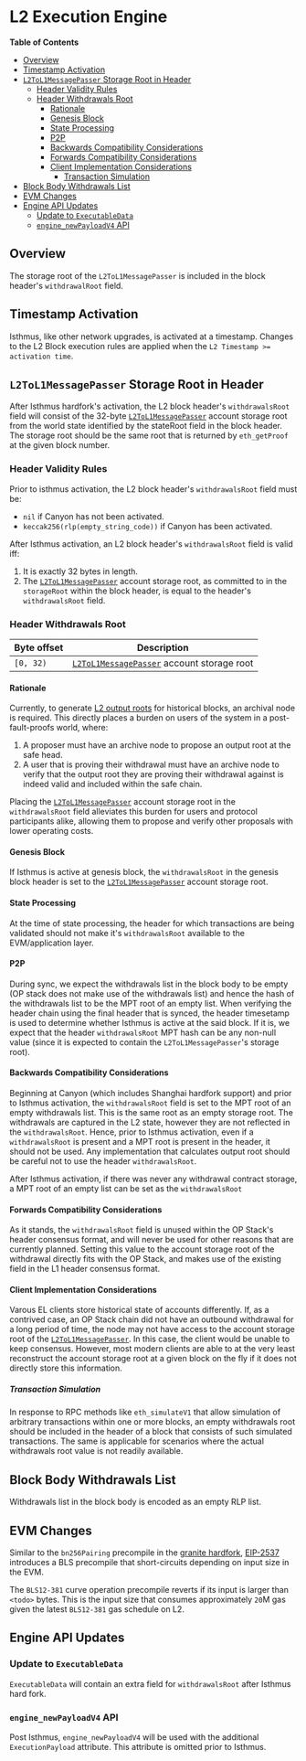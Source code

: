 # L2 Execution Engine

<!-- START doctoc generated TOC please keep comment here to allow auto update -->
<!-- DON'T EDIT THIS SECTION, INSTEAD RE-RUN doctoc TO UPDATE -->
**Table of Contents**

- [Overview](#overview)
- [Timestamp Activation](#timestamp-activation)
- [`L2ToL1MessagePasser` Storage Root in Header](#l2tol1messagepasser-storage-root-in-header)
  - [Header Validity Rules](#header-validity-rules)
  - [Header Withdrawals Root](#header-withdrawals-root)
    - [Rationale](#rationale)
    - [Genesis Block](#genesis-block)
    - [State Processing](#state-processing)
    - [P2P](#p2p)
    - [Backwards Compatibility Considerations](#backwards-compatibility-considerations)
    - [Forwards Compatibility Considerations](#forwards-compatibility-considerations)
    - [Client Implementation Considerations](#client-implementation-considerations)
      - [Transaction Simulation](#transaction-simulation)
- [Block Body Withdrawals List](#block-body-withdrawals-list)
- [EVM Changes](#evm-changes)
- [Engine API Updates](#engine-api-updates)
  - [Update to `ExecutableData`](#update-to-executabledata)
  - [`engine_newPayloadV4` API](#engine_newpayloadv4-api)

<!-- END doctoc generated TOC please keep comment here to allow auto update -->

<!-- All glossary references in this file. -->

[l2-to-l1-mp]: ../../protocol/predeploys.md#L2ToL1MessagePasser
[output-root]: ../../glossary.md#l2-output-root

## Overview

The storage root of the `L2ToL1MessagePasser` is included in the block header's
`withdrawalRoot` field.

## Timestamp Activation

Isthmus, like other network upgrades, is activated at a timestamp.
Changes to the L2 Block execution rules are applied when the `L2 Timestamp >= activation time`.

## `L2ToL1MessagePasser` Storage Root in Header

After Isthmus hardfork's activation, the L2 block header's `withdrawalsRoot` field will consist of the 32-byte
[`L2ToL1MessagePasser`][l2-to-l1-mp] account storage root from the world state identified by the stateRoot
field in the block header. The storage root should be the same root that is returned by `eth_getProof`
at the given block number.

### Header Validity Rules

Prior to isthmus activation, the L2 block header's `withdrawalsRoot` field must be:

- `nil` if Canyon has not been activated.
- `keccak256(rlp(empty_string_code))` if Canyon has been activated.

After Isthmus activation, an L2 block header's `withdrawalsRoot` field is valid iff:

1. It is exactly 32 bytes in length.
1. The [`L2ToL1MessagePasser`][l2-to-l1-mp] account storage root, as committed to in the `storageRoot` within the block
   header, is equal to the header's `withdrawalsRoot` field.

### Header Withdrawals Root

| Byte offset | Description                                               |
| ----------- | --------------------------------------------------------- |
| `[0, 32)`   | [`L2ToL1MessagePasser`][l2-to-l1-mp] account storage root |

#### Rationale

Currently, to generate [L2 output roots][output-root] for historical blocks, an archival node is required. This directly
places a burden on users of the system in a post-fault-proofs world, where:

1. A proposer must have an archive node to propose an output root at the safe head.
1. A user that is proving their withdrawal must have an archive node to verify that the output root they are proving
   their withdrawal against is indeed valid and included within the safe chain.

Placing the [`L2ToL1MessagePasser`][l2-to-l1-mp] account storage root in the `withdrawalsRoot` field alleviates this burden
for users and protocol participants alike, allowing them to propose and verify other proposals with lower operating costs.

#### Genesis Block

If Isthmus is active at genesis block, the `withdrawalsRoot` in the genesis block header is set to the
[`L2ToL1MessagePasser`][l2-to-l1-mp] account storage root.

#### State Processing

At the time of state processing, the header for which transactions are being validated should not make it's `withdrawalsRoot`
available to the EVM/application layer.

#### P2P

During sync, we expect the withdrawals list in the block body to be empty (OP stack does not make
use of the withdrawals list) and hence the hash of the withdrawals list to be the MPT root of an empty list.
When verifying the header chain using the final header that is synced, the header timesetamp is used to
determine whether Isthmus is active at the said block. If it is, we expect that the header `withdrawalsRoot`
MPT hash can be any non-null value (since it is expected to contain the `L2ToL1MessagePasser`'s storage root).

#### Backwards Compatibility Considerations

Beginning at Canyon (which includes Shanghai hardfork support) and prior to Isthmus activation,
the `withdrawalsRoot` field is set to the MPT root of an empty withdrawals list. This is the
same root as an empty storage root. The withdrawals are captured in the L2 state, however
they are not reflected in the `withdrawalsRoot`. Hence, prior to Isthmus activation,
even if a `withdrawalsRoot` is present and a MPT root is present in the header, it should not be used.
Any implementation that calculates output root should be careful not to use the header `withdrawalsRoot`.

After Isthmus activation, if there was never any withdrawal contract storage, a MPT root of an empty list
can be set as the `withdrawalsRoot`

#### Forwards Compatibility Considerations

As it stands, the `withdrawalsRoot` field is unused within the OP Stack's header consensus format, and will never be
used for other reasons that are currently planned. Setting this value to the account storage root of the withdrawal
directly fits with the OP Stack, and makes use of the existing field in the L1 header consensus format.

#### Client Implementation Considerations

Varous EL clients store historical state of accounts differently. If, as a contrived case, an OP Stack chain did not have
an outbound withdrawal for a long period of time, the node may not have access to the account storage root of the
[`L2ToL1MessagePasser`][l2-to-l1-mp]. In this case, the client would be unable to keep consensus. However, most modern
clients are able to at the very least reconstruct the account storage root at a given block on the fly if it does not
directly store this information.

##### Transaction Simulation

In response to RPC methods like `eth_simulateV1` that allow simulation of arbitrary transactions within one or more blocks,
an empty withdrawals root should be included in the header of a block that consists of such simulated transactions. The same
is applicable for scenarios where the actual withdrawals root value is not readily available.

## Block Body Withdrawals List

Withdrawals list in the block body is encoded as an empty RLP list.

## EVM Changes

Similar to the `bn256Pairing` precompile in the [granite hardfork](../granite/exec-engine.md),
[EIP-2537](https://eips.ethereum.org/EIPS/eip-2537) introduces a BLS
precompile that short-circuits depending on input size in the EVM.

The `BLS12-381` curve operation precompile reverts if its input is
larger than `<todo>` bytes. This is the input size that consumes
approximately `20`M gas given the latest `BLS12-381` gas schedule on L2.

## Engine API Updates

### Update to `ExecutableData`

`ExecutableData` will contain an extra field for `withdrawalsRoot` after Isthmus hard fork.

### `engine_newPayloadV4` API

Post Isthmus, `engine_newPayloadV4` will be used with the additional `ExecutionPayload` attribute. This attribute
is omitted prior to Isthmus.
